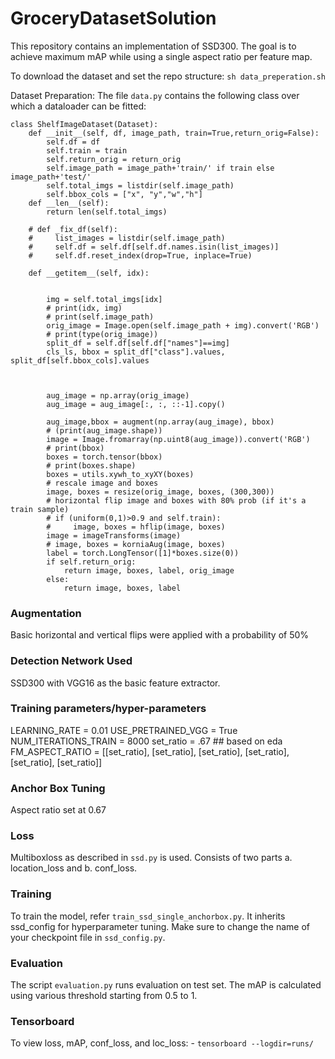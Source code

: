 # GroceryDatasetSolution
This repository contains an implementation of SSD300.
The goal is to achieve maximum mAP while using a single aspect ratio per feature map. 

To download the dataset and set the repo structure: `sh data_preperation.sh`
 


Dataset Preparation: The file `data.py` contains the following class over which a dataloader can be fitted:



```
class ShelfImageDataset(Dataset):
    def __init__(self, df, image_path, train=True,return_orig=False):
        self.df = df
        self.train = train
        self.return_orig = return_orig
        self.image_path = image_path+'train/' if train else image_path+'test/'
        self.total_imgs = listdir(self.image_path)
        self.bbox_cols = ["x", "y","w","h"]
    def __len__(self):
        return len(self.total_imgs)

    # def _fix_df(self):
    #     list_images = listdir(self.image_path)
    #     self.df = self.df[self.df.names.isin(list_images)]
    #     self.df.reset_index(drop=True, inplace=True)
        
    def __getitem__(self, idx):

        
        img = self.total_imgs[idx]
        # print(idx, img)
        # print(self.image_path)
        orig_image = Image.open(self.image_path + img).convert('RGB')
        # print(type(orig_image))
        split_df = self.df[self.df["names"]==img]
        cls_ls, bbox = split_df["class"].values, split_df[self.bbox_cols].values
        


        aug_image = np.array(orig_image)
        aug_image = aug_image[:, :, ::-1].copy()

        aug_image,bbox = augment(np.array(aug_image), bbox)
        # (print(aug_image.shape))
        image = Image.fromarray(np.uint8(aug_image)).convert('RGB')
        # print(bbox)
        boxes = torch.tensor(bbox)
        # print(boxes.shape)
        boxes = utils.xywh_to_xyXY(boxes)
        # rescale image and boxes
        image, boxes = resize(orig_image, boxes, (300,300))
        # horizontal flip image and boxes with 80% prob (if it's a train sample)
        # if (uniform(0,1)>0.9 and self.train):
        #     image, boxes = hflip(image, boxes)
        image = imageTransforms(image)
        # image, boxes = korniaAug(image, boxes)
        label = torch.LongTensor([1]*boxes.size(0))
        if self.return_orig:
            return image, boxes, label, orig_image
        else:
            return image, boxes, label

```


### Augmentation
Basic horizontal and vertical flips were applied with a probability of 50%


### Detection Network Used

SSD300 with VGG16 as the basic feature extractor.

### Training parameters/hyper-parameters

LEARNING_RATE = 0.01
USE_PRETRAINED_VGG = True
NUM_ITERATIONS_TRAIN = 8000 
set_ratio = .67 ## based on eda 
FM_ASPECT_RATIO = [[set_ratio],
                        [set_ratio],
                        [set_ratio],
                        [set_ratio],
                        [set_ratio],
                        [set_ratio]]

### Anchor Box Tuning
Aspect ratio set at 0.67

### Loss
Multiboxloss as described in `ssd.py` is used. Consists of two parts a. location_loss and b. conf_loss.

### Training
To train the model, refer `train_ssd_single_anchorbox.py`.
It inherits ssd_config for hyperparameter tuning. Make sure to change the name of your checkpoint file in `ssd_config.py`. 


### Evaluation

The script `evaluation.py` runs evaluation on test set. The mAP is calculated using various threshold starting from 0.5 to 1.


### Tensorboard
To view loss, mAP, conf_loss, and loc_loss:
    - `tensorboard --logdir=runs/`